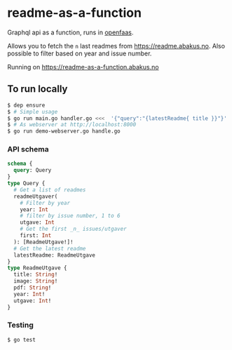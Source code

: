 # readme-as-a-function

Graphql api as a function, runs in [openfaas](https://www.openfaas.com/).

Allows you to fetch the `n` last readmes from https://readme.abakus.no. Also possible to filter based on year and issue number.

Running on https://readme-as-a-function.abakus.no

## To run locally

```bash
$ dep ensure
$ # Simple usage
$ go run main.go handler.go <<<  '{"query":"{latestReadme{ title }}"}' | jq
$ # As webserver at http://localhost:8000
$ go run demo-webserver.go handle.go

```

### API schema

```graphql
schema {
  query: Query
}
type Query {
  # Get a list of readmes
  readmeUtgaver(
    # Filter by year
    year: Int
    # filter by issue number, 1 to 6
    utgave: Int
    # Get the first _n_ issues/utgaver
    first: Int
  ): [ReadmeUtgave!]!
  # Get the latest readme
  latestReadme: ReadmeUtgave
}
type ReadmeUtgave {
  title: String!
  image: String!
  pdf: String!
  year: Int!
  utgave: Int!
}
```

### Testing

```bash
$ go test
```
